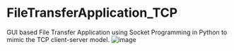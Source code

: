 # FileTransferApplication_TCP
GUI based File Transfer Application using Socket Programming in Python to mimic the TCP client-server model.
![image](https://github.com/user-attachments/assets/dc7f8645-8ee0-4972-8604-bdbeea643d75)
